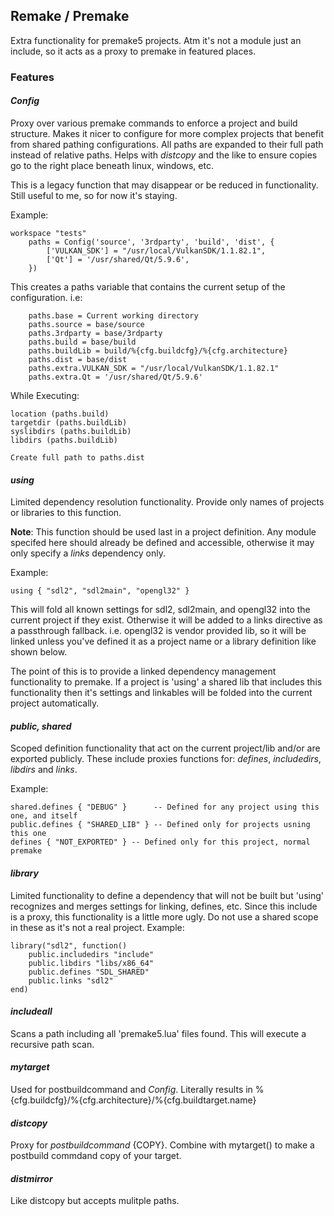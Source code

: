 ## Remake / Premake

Extra functionality for premake5 projects. Atm it's not a module just an include, so it acts as a proxy to premake in featured places.

### Features

#### *Config*
Proxy over various premake commands to enforce a project and build structure. Makes it nicer to configure for more complex projects that benefit from shared pathing configurations. All paths are expanded to their full path instead of relative paths. Helps with *distcopy* and the like to ensure copies go to the right place beneath linux, windows, etc.

This is a legacy function that may disappear or be reduced in functionality. Still useful to me, so for now it's staying.

Example:
```
workspace "tests"
	paths = Config('source', '3rdparty', 'build', 'dist', {
		['VULKAN_SDK'] = "/usr/local/VulkanSDK/1.1.82.1",
		['Qt'] = '/usr/shared/Qt/5.9.6',
	})
```

This creates a paths variable that contains the current setup of the configuration. i.e:
```
    paths.base = Current working directory
    paths.source = base/source
    paths.3rdparty = base/3rdparty
    paths.build = base/build
    paths.buildLib = build/%{cfg.buildcfg}/%{cfg.architecture}
    paths.dist = base/dist    
    paths.extra.VULKAN_SDK = "/usr/local/VulkanSDK/1.1.82.1"
    paths.extra.Qt = '/usr/shared/Qt/5.9.6'
```	

While Executing:
```
location (paths.build)
targetdir (paths.buildLib)
syslibdirs (paths.buildLib)
libdirs (paths.buildLib)

Create full path to paths.dist
```	


#### *using*
Limited dependency resolution functionality. Provide only names of projects or libraries to this function.

**Note**: This function should be used last in a project definition. Any module specifed here should already be defined and accessible, otherwise it may only specify a *links* dependency only.

    
Example:
```
using { "sdl2", "sdl2main", "opengl32" }
```

This will fold all known settings for sdl2, sdl2main, and opengl32 into the current project if they exist. Otherwise it will be added to a links directive as a passthrough fallback. i.e. opengl32 is vendor provided lib, so it will be linked unless you've defined it as a project name or a library definition like shown below.

The point of this is to provide a linked dependency management functionality to premake. If a project is 'using' a shared lib that includes this functionality then it's settings and linkables will be folded into the current project automatically.


#### *public, shared*
Scoped definition functionality that act on the current project/lib and/or are exported publicly.
These include proxies functions for: *defines*, *includedirs*, *libdirs* and *links*.

Example:
```
shared.defines { "DEBUG" }      -- Defined for any project using this one, and itself
public.defines { "SHARED_LIB" } -- Defined only for projects usning this one
defines { "NOT_EXPORTED" } -- Defined only for this project, normal premake
```	

#### *library*
Limited functionality to define a dependency that will not be built but 'using' recognizes and merges settings for linking, defines, etc.
Since this include is a proxy, this functionality is a little more ugly. Do not use a shared scope in these as it's not a real project.
Example:
```
library("sdl2", function()
	public.includedirs "include"
	public.libdirs "libs/x86_64"
	public.defines "SDL_SHARED"
	public.links "sdl2"
end)
```	

#### *includeall*
Scans a path including all 'premake5.lua' files found. This will execute a recursive path scan.

#### *mytarget*
Used for postbuildcommand and *Config*. Literally results in %{cfg.buildcfg}/%{cfg.architecture}/%{cfg.buildtarget.name}

#### *distcopy*
Proxy for *postbuildcommand* {COPY}. Combine with mytarget() to make a postbuild commdand copy of your target.

#### *distmirror*
Like distcopy but accepts mulitple paths.
